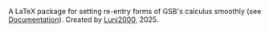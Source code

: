 A LaTeX package for setting re-entry forms of GSB's calculus smoothly (see [Documentation](formcalc_documentation.pdf)). Created by [Luni2000](https://github.com/Luni2000), 2025.
